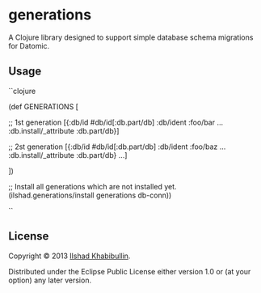 # generations

A Clojure library designed to support simple database schema
migrations for Datomic.

## Usage

``clojure

(def GENERATIONS
  [

   ;; 1st generation
   [{:db/id #db/id[:db.part/db]
     :db/ident :foo/bar
	 ...
     :db.install/_attribute :db.part/db}]

   ;; 2st generation
   [{:db/id #db/id[:db.part/db]
     :db/ident :foo/baz
	 ...
     :db.install/_attribute :db.part/db}
     ...]

   ])

;; Install all generations which are not installed yet.
(ilshad.generations/install generations db-conn))

``

## License

Copyright © 2013 [Ilshad Khabibullin](http://ilshad.com).

Distributed under the Eclipse Public License either version 1.0 or (at
your option) any later version.

